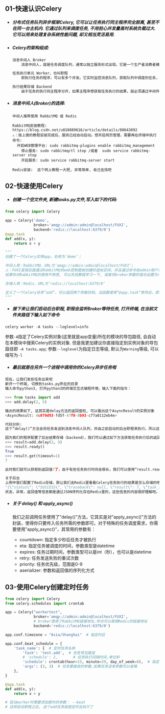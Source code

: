 ## 01-快速认识Celery

- ##### 分布式任务队列异步框架Celery, 它可以让任务执行同主程序完全脱离, 甚至不在同一台主机内. 它通过队列来调度任务, 不用担心并发量高时系统负载过大. 它可以用来处理复杂系统性能问题, 却又相当灵活易用.

- ##### Celery的架构组成:

  ```reStructuredText
  消息中间人 Broker
      消息中间人，就是任务调度队列，通常以独立服务形式出现。它是一个生产者消费者模式，即主程序将任务放入队列中，而后台职程则会从队列中取出任务并执行。任务可以按顺序调度，也可以按计划时间调度。Celery组件本身并不提供队列服务，你需要集成第三方消息中间件。Celery推荐的有RabbitMQ和Redis，另外也支持MongoDB、SQLAlchemy、Memcached等，但不推荐。
  
  任务执行单元 Worker，也叫职程
      即执行任务的程序，可以有多个并发。它实时监控消息队列，获取队列中调度的任务，并执行它。
  
  执行结果存储 Backend
      由于任务的执行同主程序分开，如果主程序想获取任务执行的结果，就必须通过中间件存储。同消息中间人一样，存储也可以使用RabbitMQ、Redis、MongoDB、SQLAlchemy、Memcached等，建议使用带持久化功能的存储中间件。另外，并非所有的任务执行都需要保存结果，这个模块可以不配置。
  ```

- ##### 消息中间人(Broker)的选择:

  ```
  中间人推荐使用 RabbitMQ 或 Redis
  
  RabbitMQ安装教程: https://blog.csdn.net/u010889616/article/details/80643892
  ⚠️：按上面的教程安装完成后，服务已经自动启动。想开启网页管理，需要再在终端中执行命令:
  	开启WEB管理平台: sudo rabbitmq-plugins enable rabbitmq_management
      停止服务: sudo rabbitmqctl stop /或者  sudo service rabbitmq-server stop
      开启服务: sudo service rabbitmq-server start
  
  Redis安装:  这个网上教程一大把, 非常简单, 自己去找吧
  ```



## 02-快速使用Celery

- ##### 创建一个空文件夹, 新建tasks.py文件,写入如下的代码:

```python
from celery import Celery

app = Celery('demo',
             broker='amqp://admin:admin@localhost/FUXI',
             backend='redis://localhost:6379/0')
@app.task
def add(x, y):
    return x + y

"""
创建了一个Celery实例app，名称为’demo’；

中间人用：RabbitMQ，URL为’amqp://admin:admin@localhost/FUXI’;
⚠️：FUXI是我后面通过RabbitMQ的web控制面板创建的虚拟空间，并且通过命令给admin用户添加了该空间的使用权限
如果你对RabbitMQ的使用不熟悉, 可以先找教程学习一下, 或者将broker参数的值也设置为redis数据库的链接地址

存储人用：Redis，URL为’redis://localhost:6379/0’

定义了一个Celery任务”add”，可以返回两个参数的和。当函数使用”@app.task”修饰后，即为可被Celery调度的任务。注意⚠️: 在使用“@app.task” 装饰具体的任务时, task千万别写成了tasks
"""
```

- ##### 接下来让我们启动后台职程, 职程会监听Broker等待任务, 打开终端, 在当前文件夹路径下输入如下命令

```shell
celery worker -A tasks --loglevel=info
```

参数`-A`指定了Celery实例对象(这里就是app变量)所在的模块的导包路径, 会自动在本模块中搜索Celery的实例对象. 但是我更加建议你直接指定到实例对象的导包路径即 `-A tasks.app`; 参数`--loglevel`为指定日志等级, 默认为`Warning`等级, 可以缩写为`-l`

- ##### 最后就是在另外一个进程中调用你的Celery异步任务啦

```python
现在，让我们发些任务出来吧
新开一个终端, 切换到tasks.py所在的目录
输入命令python3, 打开python3的终端交互式编程环境，输入下面的指令：

>>> from tasks import add
>>> add.delay(2, 5)

输出的效果如下, 这其实是delay方法的返回值啦, 可以看出这个AsyncResult的实例对象
<AsyncResult: 4c079d93-fd5f-47f0-8b93-c77a0112eb4e>

代码分析:
这个”delay()”方法会将任务发送到消息中间人队列，并由之前启动的后台职程来执行。所以这时Python控制台上只会返回”AsyncResult”信息。如果你看下之前启动职程的终端窗口，你会看到多了一条日志”Task tasks.add[4c079d93-fd5f-47f0-8b93-c77a0112eb4e] succeeded in 0.0211374238133s: 7″。说明”add”任务已经被调度并执行成功，并且返回7。

因为我们的程序配置了后台结果存储（backend），我们可以通过如下方法获取任务执行后的返回值：
>>> result=add.delay(2, 5)
>>> result.ready()
True
>>> result.get(timeout=1)
7

此时我们就可以获取到返回值7了，由于有些任务执行时间会很长，我们可以使用”result.ready()”方法来检查任务是否执行完成。如果之前我们没有配置backend存储，那么刚才的调用会抛异常。

关于后台
上例中我们配置了Redis存储，那让我们去Redis里看看Celery任务执行的结果是怎么存储的吧。通过”keys celery*”，可以查到所有属于celery的键值。celery是一个任务一条记录啊，而且键值上带着任务的UUID。让我们查看刚才执行的那条记录的值吧，结果如下：
"{\"status\": \"SUCCESS\", \"traceback\": null, \"result\": 7, \"task_id\": \"4c079d93-fd5f-47f0-8b93-c77a0112eb4e\", \"children\": []}"
状态，异常，返回值等信息都是通过JSON序列化存在Redis里的，这些信息的内容很好理解吧。
```

- ##### 关于 delay() 和 apply_async()

  我们之前调用任务使用了”delay()”方法，它其实是对”apply_async()”方法的封装，使得你只要传入任务所需的参数即可。对于特殊的任务调度需求，你需要使用”apply_async()”，其常用的参数有：

  - countdown: 指定多少秒后任务才被执行
  - eta: 指定任务被调度的时间，参数类型是datetime
  - expires: 任务过期时间，参数类型可以是int（秒），也可以是datetime
  - retry: 任务发送失败的重试次数
  - priority: 任务优先级，范围是0-9
  - aserializer: 参数和返回值的序列化方式



## 03-使用Celery创建定时任务

```python
from celery import Celery
from celery.schedules import crontab

app = Celery("workertest",
             broker='amqp://admin:admin@localhost/FUXI',  
             # broker使用了RabbitMQ链接地址,你也可以使用Redis的链接地址
             backend='redis://localhost:6379/0')

app.conf.timezone = "Asia/Shanghai"  # 指定时区

app.conf.beat_schedule = {
    'task_name': {  # 定时任务名称
        'task': 'test.add',  # 任务导包路径
        # 'schedule': 2,       # 任务执行间隔时间,单位秒
        'schedule': crontab(hour=15, minute=29, day_of_week=6),  # 指定特定的时间执行
        'args': (3, 3)  # 任务要接收的参数,如果任务没有参数可以省略
    },
}

@app.task
def add(x, y):
    return x + y

# 启动worker时需要添加额外的参数： --beat
# 这样启动职程之后, 这个add任务就是定时去执行了
```

